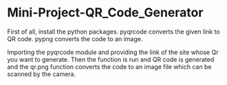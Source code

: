 # Mini-Project-QR_Code_Generator

First of all, install the python packages.
pyqrcode converts the given link to QR code.
pypng converts the code to an image.

Importing the pyqrcode module and providing the link of the site whose Qr you want to generate.
Then the function is run and QR code is generated and the qr.png function converts the code to an image file which can be scanned by the camera.
